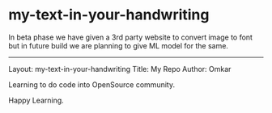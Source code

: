 # my-text-in-your-handwriting
In beta phase we have given a 3rd party website to convert image to font but in future build we are planning to give ML model for the same.

---
Layout: my-text-in-your-handwriting
Title: My Repo
Author: Omkar

Learning to do code into OpenSource community.
<br>

Happy Learning.
<br>
